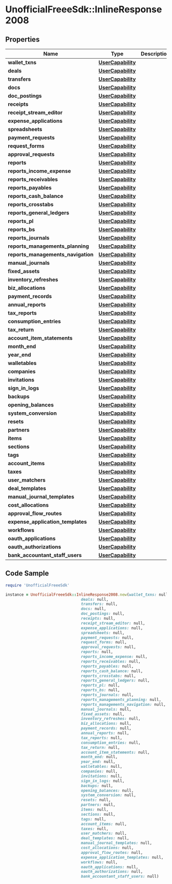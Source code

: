 # UnofficialFreeeSdk::InlineResponse2008

## Properties

Name | Type | Description | Notes
------------ | ------------- | ------------- | -------------
**wallet_txns** | [**UserCapability**](UserCapability.md) |  | 
**deals** | [**UserCapability**](UserCapability.md) |  | 
**transfers** | [**UserCapability**](UserCapability.md) |  | 
**docs** | [**UserCapability**](UserCapability.md) |  | 
**doc_postings** | [**UserCapability**](UserCapability.md) |  | 
**receipts** | [**UserCapability**](UserCapability.md) |  | 
**receipt_stream_editor** | [**UserCapability**](UserCapability.md) |  | 
**expense_applications** | [**UserCapability**](UserCapability.md) |  | 
**spreadsheets** | [**UserCapability**](UserCapability.md) |  | 
**payment_requests** | [**UserCapability**](UserCapability.md) |  | 
**request_forms** | [**UserCapability**](UserCapability.md) |  | 
**approval_requests** | [**UserCapability**](UserCapability.md) |  | 
**reports** | [**UserCapability**](UserCapability.md) |  | 
**reports_income_expense** | [**UserCapability**](UserCapability.md) |  | 
**reports_receivables** | [**UserCapability**](UserCapability.md) |  | 
**reports_payables** | [**UserCapability**](UserCapability.md) |  | 
**reports_cash_balance** | [**UserCapability**](UserCapability.md) |  | 
**reports_crosstabs** | [**UserCapability**](UserCapability.md) |  | 
**reports_general_ledgers** | [**UserCapability**](UserCapability.md) |  | 
**reports_pl** | [**UserCapability**](UserCapability.md) |  | 
**reports_bs** | [**UserCapability**](UserCapability.md) |  | 
**reports_journals** | [**UserCapability**](UserCapability.md) |  | 
**reports_managements_planning** | [**UserCapability**](UserCapability.md) |  | 
**reports_managements_navigation** | [**UserCapability**](UserCapability.md) |  | 
**manual_journals** | [**UserCapability**](UserCapability.md) |  | 
**fixed_assets** | [**UserCapability**](UserCapability.md) |  | 
**inventory_refreshes** | [**UserCapability**](UserCapability.md) |  | 
**biz_allocations** | [**UserCapability**](UserCapability.md) |  | 
**payment_records** | [**UserCapability**](UserCapability.md) |  | 
**annual_reports** | [**UserCapability**](UserCapability.md) |  | 
**tax_reports** | [**UserCapability**](UserCapability.md) |  | 
**consumption_entries** | [**UserCapability**](UserCapability.md) |  | 
**tax_return** | [**UserCapability**](UserCapability.md) |  | 
**account_item_statements** | [**UserCapability**](UserCapability.md) |  | 
**month_end** | [**UserCapability**](UserCapability.md) |  | 
**year_end** | [**UserCapability**](UserCapability.md) |  | 
**walletables** | [**UserCapability**](UserCapability.md) |  | 
**companies** | [**UserCapability**](UserCapability.md) |  | 
**invitations** | [**UserCapability**](UserCapability.md) |  | 
**sign_in_logs** | [**UserCapability**](UserCapability.md) |  | 
**backups** | [**UserCapability**](UserCapability.md) |  | 
**opening_balances** | [**UserCapability**](UserCapability.md) |  | 
**system_conversion** | [**UserCapability**](UserCapability.md) |  | 
**resets** | [**UserCapability**](UserCapability.md) |  | 
**partners** | [**UserCapability**](UserCapability.md) |  | 
**items** | [**UserCapability**](UserCapability.md) |  | 
**sections** | [**UserCapability**](UserCapability.md) |  | 
**tags** | [**UserCapability**](UserCapability.md) |  | 
**account_items** | [**UserCapability**](UserCapability.md) |  | 
**taxes** | [**UserCapability**](UserCapability.md) |  | 
**user_matchers** | [**UserCapability**](UserCapability.md) |  | 
**deal_templates** | [**UserCapability**](UserCapability.md) |  | 
**manual_journal_templates** | [**UserCapability**](UserCapability.md) |  | 
**cost_allocations** | [**UserCapability**](UserCapability.md) |  | 
**approval_flow_routes** | [**UserCapability**](UserCapability.md) |  | 
**expense_application_templates** | [**UserCapability**](UserCapability.md) |  | 
**workflows** | [**UserCapability**](UserCapability.md) |  | 
**oauth_applications** | [**UserCapability**](UserCapability.md) |  | 
**oauth_authorizations** | [**UserCapability**](UserCapability.md) |  | 
**bank_accountant_staff_users** | [**UserCapability**](UserCapability.md) |  | 

## Code Sample

```ruby
require 'UnofficialFreeeSdk'

instance = UnofficialFreeeSdk::InlineResponse2008.new(wallet_txns: null,
                                 deals: null,
                                 transfers: null,
                                 docs: null,
                                 doc_postings: null,
                                 receipts: null,
                                 receipt_stream_editor: null,
                                 expense_applications: null,
                                 spreadsheets: null,
                                 payment_requests: null,
                                 request_forms: null,
                                 approval_requests: null,
                                 reports: null,
                                 reports_income_expense: null,
                                 reports_receivables: null,
                                 reports_payables: null,
                                 reports_cash_balance: null,
                                 reports_crosstabs: null,
                                 reports_general_ledgers: null,
                                 reports_pl: null,
                                 reports_bs: null,
                                 reports_journals: null,
                                 reports_managements_planning: null,
                                 reports_managements_navigation: null,
                                 manual_journals: null,
                                 fixed_assets: null,
                                 inventory_refreshes: null,
                                 biz_allocations: null,
                                 payment_records: null,
                                 annual_reports: null,
                                 tax_reports: null,
                                 consumption_entries: null,
                                 tax_return: null,
                                 account_item_statements: null,
                                 month_end: null,
                                 year_end: null,
                                 walletables: null,
                                 companies: null,
                                 invitations: null,
                                 sign_in_logs: null,
                                 backups: null,
                                 opening_balances: null,
                                 system_conversion: null,
                                 resets: null,
                                 partners: null,
                                 items: null,
                                 sections: null,
                                 tags: null,
                                 account_items: null,
                                 taxes: null,
                                 user_matchers: null,
                                 deal_templates: null,
                                 manual_journal_templates: null,
                                 cost_allocations: null,
                                 approval_flow_routes: null,
                                 expense_application_templates: null,
                                 workflows: null,
                                 oauth_applications: null,
                                 oauth_authorizations: null,
                                 bank_accountant_staff_users: null)
```



